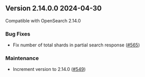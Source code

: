 ## Version 2.14.0.0 2024-04-30

Compatible with OpenSearch 2.14.0

### Bug Fixes
* Fix number of total shards in partial search response ([#565](https://github.com/opensearch-project/asynchronous-search/pull/565))

### Maintenance
* Increment version to 2.14.0 ([#549](https://github.com/opensearch-project/asynchronous-search/pull/549))